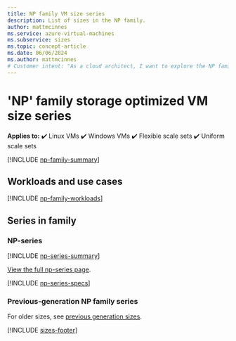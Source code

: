 ```yaml
---
title: NP family VM size series
description: List of sizes in the NP family.
author: mattmcinnes
ms.service: azure-virtual-machines
ms.subservice: sizes
ms.topic: concept-article
ms.date: 06/06/2024
ms.author: mattmcinnes
# Customer intent: "As a cloud architect, I want to explore the NP family VM sizes, so that I can select the appropriate storage optimized VMs for my workloads."
---
```


# 'NP' family storage optimized VM size series

**Applies to:** :heavy_check_mark: Linux VMs :heavy_check_mark: Windows VMs :heavy_check_mark: Flexible scale sets :heavy_check_mark: Uniform scale sets

[!INCLUDE [np-family-summary](./includes/np-family-summary.md)]

## Workloads and use cases

[!INCLUDE [np-family-workloads](./includes/np-family-workloads.md)]

## Series in family

### NP-series
[!INCLUDE [np-series-summary](./includes/np-series-summary.md)]

[View the full np-series page](../../np-series.md).

[!INCLUDE [np-series-specs](./includes/np-series-specs.md)]

### Previous-generation NP family series
For older sizes, see [previous generation sizes](../previous-gen-sizes-list.md#fpga-accelerated-previous-gen-sizes).

[!INCLUDE [sizes-footer](../includes/sizes-footer.md)]
